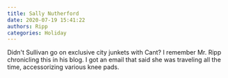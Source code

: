 ```yaml
---
title: Sally Nutherford
date: 2020-07-19 15:41:22
authors: Ripp
categories: Holiday
---
```


 Didn't Sullivan go on exclusive city junkets with Cant?
I remember Mr. Ripp chronicling this in his blog. I got an email that said she was traveling all the time, accessorizing various knee pads.